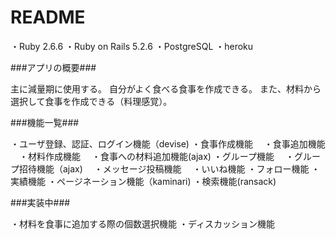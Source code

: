 # README

・Ruby 2.6.6
・Ruby on Rails 5.2.6
・PostgreSQL
・heroku

###アプリの概要###

主に減量期に使用する。
自分がよく食べる食事を作成できる。
また、材料から選択して食事を作成できる（料理感覚）。

###機能一覧###

・ユーザ登録、認証、ログイン機能（devise)
・食事作成機能
　・食事追加機能
　・材料作成機能
　・食事への材料追加機能(ajax)
・グループ機能
　・グループ招待機能（ajax)
　・メッセージ投稿機能
　・いいね機能
・フォロー機能
・実績機能
・ページネーション機能（kaminari)
・検索機能(ransack)


###実装中###

・材料を食事に追加する際の個数選択機能
・ディスカッション機能




